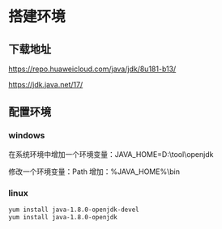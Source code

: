 # 搭建环境

## 下载地址

https://repo.huaweicloud.com/java/jdk/8u181-b13/

https://jdk.java.net/17/

## 配置环境

### windows

在系统环境中增加一个环境变量：JAVA_HOME=D:\tool\openjdk

修改一个环境变量：Path 增加：%JAVA_HOME%\bin

### linux

``` bash
yum install java-1.8.0-openjdk-devel
yum install java-1.8.0-openjdk
```